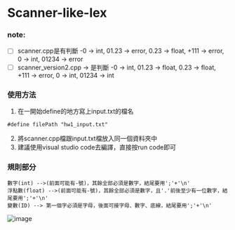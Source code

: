 # Scanner-like-lex

### note:
- [ ] scanner.cpp是有判斷
-0 -> int, 01.23 -> error, 0.23 -> float, +111 -> error, 0 -> int, 01234 -> error
- [ ] scanner_version2.cpp -> 是判斷
-0 -> int, 01.23 -> float, 0.23 -> float, +111 -> error, 0 -> int, 01234 -> int

### 使用方法
1. 在一開始define的地方寫上input.txt的檔名
```cpp=
#define filePath "hw1_input.txt"
```
2. 將scanner.cpp檔跟input.txt檔放入同一個資料夾中
3. 建議使用visual studio code去編譯，直接按run code即可


### 規則部分
```
數字(int) -->(前面可能有-號)，其餘全部必須是數字，結尾要用';'+'\n'
浮點數(float) -->(前面可能有-號)，其餘全部必須是數字，且'.'前後至少有一位數字，結尾要用';'+'\n'
變數(ID) --> 第一個字必須是字母，後面可接字母、數字、底線，結尾要用';'+'\n'
```
![image](https://user-images.githubusercontent.com/92772248/197323595-75ca2902-ede1-4a7a-8511-27de45523c0f.png)

